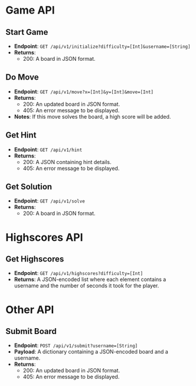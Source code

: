 
# Game API

## Start Game
- **Endpoint**: `GET /api/v1/initialize?difficulty=[Int]&username=[String]`
- **Returns**: 
  - 200: A board in JSON format.

## Do Move
- **Endpoint**: `GET /api/v1/move?x=[Int]&y=[Int]&move=[Int]`
- **Returns**: 
  - 200: An updated board in JSON format.
  - 405: An error message to be displayed.
- **Notes**: If this move solves the board, a high score will be added.

## Get Hint
- **Endpoint**: `GET /api/v1/hint`
- **Returns**: 
  - 200: A JSON containing hint details.
  - 405: An error message to be displayed.

## Get Solution
- **Endpoint**: `GET /api/v1/solve`
- **Returns**: 
  - 200: A board in JSON format.

# Highscores API

## Get Highscores
- **Endpoint**: `GET /api/v1/highscores?difficulty=[Int]`
- **Returns**: A JSON-encoded list where each element contains a username and the number of seconds it took for the player.

# Other API

## Submit Board
- **Endpoint**: `POST /api/v1/submit?username=[String]`
- **Payload**: A dictionary containing a JSON-encoded board and a username.
- **Returns**: 
  - 200: An updated board in JSON format.
  - 405: An error message to be displayed.

